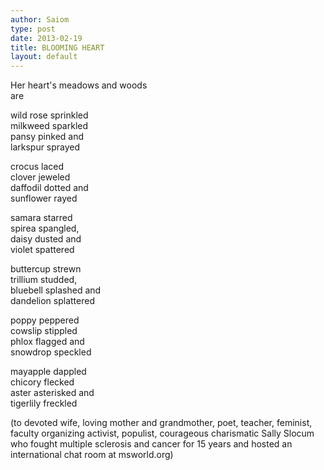 ```yaml
---
author: Saiom
type: post
date: 2013-02-19
title: BLOOMING HEART
layout: default
---
```


Her heart's meadows and woods  
are  
  
wild rose sprinkled  
milkweed sparkled  
pansy pinked and  
larkspur sprayed  
 
crocus laced  
clover jeweled  
daffodil dotted and  
sunflower rayed  
  
samara starred  
spirea spangled,  
daisy dusted and  
violet spattered  
  
buttercup strewn  
trillium studded,  
bluebell splashed and  
dandelion splattered  
  
poppy peppered  
cowslip stippled  
phlox flagged and  
snowdrop speckled  
  
mayapple dappled  
chicory flecked  
aster asterisked and  
tigerlily freckled  
  
(to devoted wife, loving mother and grandmother, poet, teacher, feminist, faculty organizing activist, populist, courageous charismatic Sally Slocum who fought multiple sclerosis and cancer for 15 years and hosted an international chat room at msworld.org)